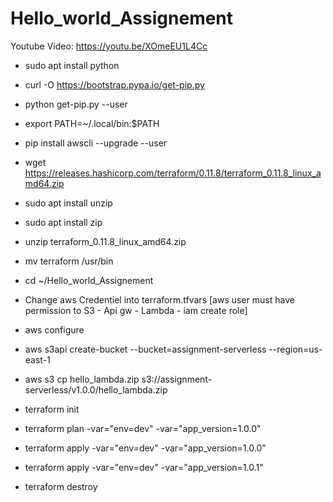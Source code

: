 # Hello_world_Assignement

Youtube Video: https://youtu.be/XOmeEU1L4Cc

- sudo apt install python
- curl -O https://bootstrap.pypa.io/get-pip.py
- python get-pip.py --user
- export PATH=~/.local/bin:$PATH
- pip install awscli --upgrade --user
- wget https://releases.hashicorp.com/terraform/0.11.8/terraform_0.11.8_linux_amd64.zip
- sudo apt install unzip
- sudo apt install zip
- unzip terraform_0.11.8_linux_amd64.zip
- mv terraform /usr/bin
- cd ~/Hello_world_Assignement

- Change aws Credentiel into terraform.tfvars  [aws user must have permission to S3 - Api gw - Lambda - iam create role]
- aws configure
- aws s3api create-bucket --bucket=assignment-serverless --region=us-east-1
- aws s3 cp hello_lambda.zip s3://assignment-serverless/v1.0.0/hello_lambda.zip


- terraform init
- terraform plan -var="env=dev" -var="app_version=1.0.0" 
- terraform apply -var="env=dev" -var="app_version=1.0.0" 
- terraform apply -var="env=dev" -var="app_version=1.0.1" 
- terraform destroy
